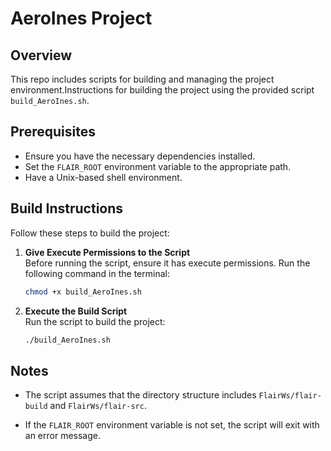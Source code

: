 # AeroInes Project

## Overview
This repo includes scripts for building and managing the project environment.Instructions for building the project using the provided script `build_AeroInes.sh`.

## Prerequisites
- Ensure you have the necessary dependencies installed.
- Set the `FLAIR_ROOT` environment variable to the appropriate path.
- Have a Unix-based shell environment.

## Build Instructions
Follow these steps to build the project:

1. **Give Execute Permissions to the Script**  
   Before running the script, ensure it has execute permissions. Run the following command in the terminal:
   ```bash
   chmod +x build_AeroInes.sh
    ```
2. **Execute the Build Script**  
    Run the script to build the project:
    ```bash
   ./build_AeroInes.sh
    ```

## Notes
- The script assumes that the directory structure includes `FlairWs/flair-build` and `FlairWs/flair-src`.

- If the `FLAIR_ROOT` environment variable is not set, the script will exit with an error message.
